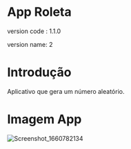 # App Roleta
version code : 1.1.0

version name: 2

# Introdução
Aplicativo que gera um número aleatório.

# Imagem App
![Screenshot_1660782134](https://user-images.githubusercontent.com/43394727/185266486-e6230be5-a332-45aa-9cf8-a779073c0455.png)
